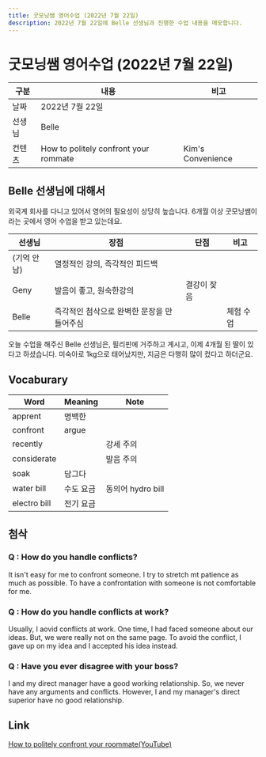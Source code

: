 ```yaml
---
title: 굿모닝쌤 영어수업 (2022년 7월 22일)
description: 2022년 7월 22일에 Belle 선생님과 진행한 수업 내용을 메모합니다.
---
```



굿모닝쌤 영어수업 (2022년 7월 22일)
===


|구분|내용|비고|
|---|---|---|
|날짜|2022년 7월 22일|   |
|선생님|Belle|   |
|컨텐츠|How to politely confront your rommate|Kim's Convenience|


Belle 선생님에 대해서
---


외국계 회사를 다니고 있어서 영어의 필요성이 상당히 높습니다. 
6개월 이상 굿모닝쌤이라는 곳에서 영어 수업을 받고 있는데요. 


|선생님|장점|단점|비고|
|---|---|---|---|
|(기억 안남)|열정적인 강의, 즉각적인 피드백|   |   |
|Geny|발음이 좋고, 원숙한강의|결강이 잦음|   |
|Belle|즉각적인 첨삭으로 완벽한 문장을 만들어주심|   |체험 수업|


오늘 수업을 해주신 Belle 선생님은, 필리핀에 거주하고 계시고, 
이제 4개월 된 딸이 있다고 하셨습니다. 
미숙아로 1kg으로 태어났지만, 지금은 다행히 많이 컸다고 하더군요. 


Vocaburary
---


|Word|Meaning|Note|
|---|---|---|
|apprent|명백한|   |
|confront|argue|   |
|recently|   |강세 주의|
|considerate|   |발음 주의|
|soak|담그다|   |I'm looking forward to a long soak in the tub|
|water bill|수도 요금|동의어 hydro bill|
|electro bill|전기 요금|   |


첨삭
---


### Q : How do you handle conflicts?


It isn't easy for me to confront someone. 
I try to stretch mt patience as much as possible. 
To have a confrontation with someone is not comfortable for me.


### Q : How do you handle conflicts at work?


Usually, I aovid conflicts at work. 
One time, I had faced someone about our ideas. 
But, we were really not on the same page. 
To avoid the conflict, I gave up on my idea and I accepted his idea instead.


### Q : Have you ever disagree with your boss?


I and my direct manager have a good working relationship. 
So, we never have any arguments and conflicts. 
However, I and my manager's direct superior have no good relationship.


Link
---


[How to politely confront your roommate(YouTube)](https://www.youtube.com/watch?v=LaO7S667NSQ)



